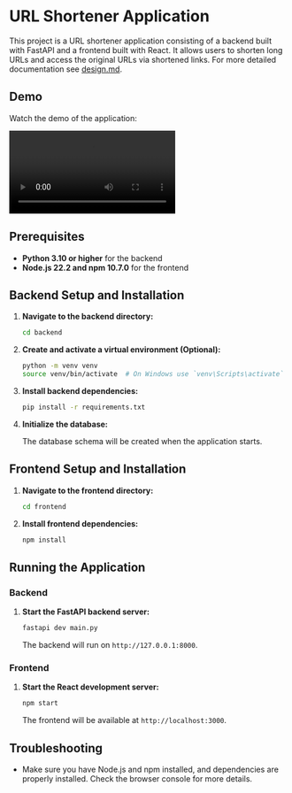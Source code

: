 # URL Shortener Application

This project is a URL shortener application consisting of a backend built with FastAPI and a frontend built with React. It allows users to shorten long URLs and access the original URLs via shortened links. For more detailed documentation see [design.md](docs/design.md).

## Demo

Watch the demo of the application:

![Demo](docs/resource/working_demo.webm)

## Prerequisites

- **Python 3.10 or higher** for the backend
- **Node.js 22.2 and npm 10.7.0** for the frontend

## Backend Setup and Installation

1. **Navigate to the backend directory:**

   ```bash
   cd backend
   ```

2. **Create and activate a virtual environment (Optional):**

   ```bash
   python -m venv venv
   source venv/bin/activate  # On Windows use `venv\Scripts\activate`
   ```

3. **Install backend dependencies:**

   ```bash
   pip install -r requirements.txt
   ```

5. **Initialize the database:**

   The database schema will be created when the application starts.

## Frontend Setup and Installation

1. **Navigate to the frontend directory:**

   ```bash
   cd frontend
   ```

2. **Install frontend dependencies:**

   ```bash
   npm install
   ```

## Running the Application

### Backend

1. **Start the FastAPI backend server:**

   ```bash
   fastapi dev main.py
   ```

   The backend will run on `http://127.0.0.1:8000`.

### Frontend

1. **Start the React development server:**

   ```bash
   npm start
   ```

   The frontend will be available at `http://localhost:3000`.


## Troubleshooting

-  Make sure you have Node.js and npm installed, and dependencies are properly installed. Check the browser console for more details.